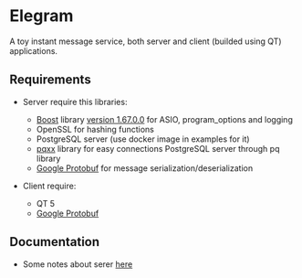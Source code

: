 # Elegram
A toy instant message service, both server and client (builded using QT) applications.


## Requirements
* Server require this libraries:
   * [Boost](https://www.boost.org/) library [version 1.67.0.0](https://packages.ubuntu.com/cosmic/libboost-all-dev) 
   for ASIO, program_options and logging
   * OpenSSL for hashing functions
   * PostgreSQL server (use docker image in examples for it)
   * [pqxx](http://pqxx.org/development/libpqxx/) library for easy connections PostgreSQL server through pq library
   * [Google Protobuf](https://developers.google.com/protocol-buffers/) for message serialization/deserialization
   
   
* Client require:
    * QT 5
    * [Google Protobuf](https://developers.google.com/protocol-buffers/)
   
## Documentation
* Some notes about serer [here](docs/server.md)

